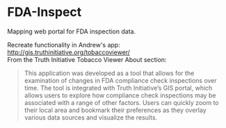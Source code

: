 # FDA-Inspect
Mapping web portal for FDA inspection data.

Recreate functionality in Andrew's app: http://gis.truthinitiative.org/tobaccoviewer/   
From the Truth Initiative Tobacco Viewer About section:  

> This application was developed as a tool that allows for the examination of changes in FDA compliance check inspections over time. The tool is integrated with Truth Initiative’s GIS portal, which allows users to explore how compliance check inspections may be associated with a range of other factors. Users can quickly zoom to their local area and bookmark their preferences as they overlay various data sources and visualize the results.


